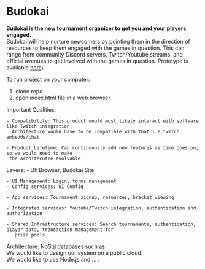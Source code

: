 # Budokai

**Budokai is the new tournament organizer to get you and your players engaged.**\
Budokai will help nurture newcomers by pointing them in the direction of resources to keep them engaged with the games in question. 
This can range from community Discord servers, Twitch/Youtube streams, and official avenues to get involved with the games in question.
Prototype is available [here](https://csci-40500-77100-spring-2021.github.io/project-16/)\

To run project on your computer:
1. clone repo
2. open index.html file in a web browser


Important Qualities: 

    - Compatibility: This product would most likely interact with software like Twitch integration.
      Architecture would have to be compatible with that i.e twitch embedds/chat. 
    
    - Product Lifetime: Can continuously add new features as time goes on, so we would need to make
     the architecutre evolvable.
   
Layers:
    - UI: Browser, Budokai Site
    
    - UI Management: Login, forms management
    - Config services: UI Config
    
    - App services: Tournament signup, resources, bracket viewing
    
    - Integrated services: Youtube/Twitch integration, authentication and authorization
    
    - Shared Infrastructure services: Search tournaments, authentication, player data, transaction management for 
       prize pools
       
    
Architecture:
    NoSql databases such as .<br/>
    We would like to design our system on a public cloud. <br/>
    We would like to use Node.js and ... . 
    
